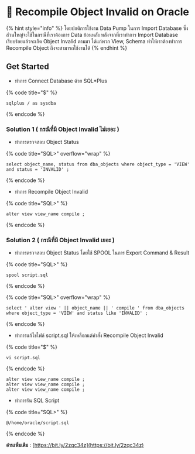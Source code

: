 # 🥦 Recompile Object Invalid on Oracle

{% hint style="info" %}
โดยปกติการใช้งาน Data Pump ในการ Import Database ซึ่งส่วนใหญ่จะใช้ในกรณีที่เราต้องการ Data ย้อนหลัง หลังจากที่เราทำการ Import Database เรียบร้อยแล้วจะเกิด Object Invalid ตามมา ได้แก่พวก View, Schema ทำให้เราต้องทำการ Recompile Object ถึงจะสามารถใช้งานได้
{% endhint %}

## **Get Started**

* ทำการ Connect Database ด้วย SQL\*Plus

{% code title="$" %}
```
sqlplus / as sysdba
```
{% endcode %}

### Solution 1 ( กรณีที่มี Object Invalid ไม่เยอะ )&#x20;

* ทำการตรวจสอบ Object Status

{% code title="SQL>" overflow="wrap" %}
```
select object_name, status from dba_objects where object_type = 'VIEW' and status = 'INVALID' ;
```
{% endcode %}

* ทำการ Recompile Object Invalid

{% code title="SQL>" %}
```
alter view view_name compile ;
```
{% endcode %}

### Solution 2 ( กรณีที่มี Object Invalid เยอะ )

* ทำการตรวจสอบ Object Status โดยใช้ SPOOL ในการ Export Command & Result

{% code title="SQL>" %}
```
spool script.sql 
```
{% endcode %}

{% code title="SQL>" overflow="wrap" %}
```
select ' alter view ' || object_name || ' compile ' from dba_objects where object_type = 'VIEW' and status like 'INVALID' ;
```
{% endcode %}

* ทำการแก้ไขไฟล์ script.sql ให้เหลือกแต่คำสั่ง Recompile Object Invalid

{% code title="$" %}
```
vi script.sql
```
{% endcode %}

```
alter view view_name compile ;
alter view view_name compile ;
alter view view_name compile ;
```

* ทำการรัน SQL Script

{% code title="SQL>" %}
```
@/home/oracle/script.sql
```
{% endcode %}

**อ่านเพิ่มเติม** : [https://bit.ly/2zqc34z](https://bit.ly/2zqc34z)
